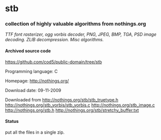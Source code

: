 # stb #

### collection of highly valuable algorithms from nothings.org ###

*TTF font rasterizer, ogg vorbis decoder, PNG, JPEG, BMP, TGA, PSD
image decoding. ZLIB decompression. Misc algorithms.*

#### Archived source code ####
https://github.com/cod5/public-domain/tree/stb

Programming language: C

Homepage: http://nothings.org/

Download date: 09-11-2009

Downloaded from http://nothings.org/stb/stb_truetype.h
http://nothings.org/stb_vorbis/stb_vorbis.c
http://nothings.org/stb_image.c
http://nothings.org/stb.h
http://nothings.org/stb/stretchy_buffer.txt

#### Status ####
put all the files in a single zip.

